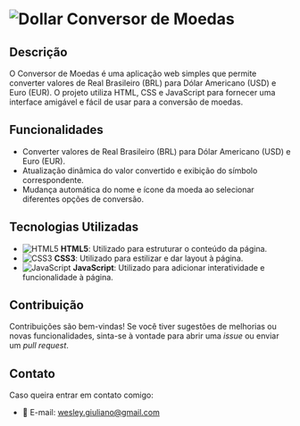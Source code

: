 # ![Dollar](https://img.icons8.com/fluency/32/000000/us-dollar-circled.png) Conversor de Moedas

## Descrição

O Conversor de Moedas é uma aplicação web simples que permite converter valores de Real Brasileiro (BRL) para Dólar Americano (USD) e Euro (EUR). O projeto utiliza HTML, CSS e JavaScript para fornecer uma interface amigável e fácil de usar para a conversão de moedas.

## Funcionalidades

- Converter valores de Real Brasileiro (BRL) para Dólar Americano (USD) e Euro (EUR).
- Atualização dinâmica do valor convertido e exibição do símbolo correspondente.
- Mudança automática do nome e ícone da moeda ao selecionar diferentes opções de conversão.

## Tecnologias Utilizadas

- ![HTML5](https://img.icons8.com/color/48/000000/html-5.png) **HTML5**: Utilizado para estruturar o conteúdo da página.
- ![CSS3](https://img.icons8.com/color/48/000000/css3.png) **CSS3**: Utilizado para estilizar e dar layout à página.
- ![JavaScript](https://img.icons8.com/color/48/000000/javascript.png) **JavaScript**: Utilizado para adicionar interatividade e funcionalidade à página.

## Contribuição

Contribuições são bem-vindas! Se você tiver sugestões de melhorias ou novas funcionalidades, sinta-se à vontade para abrir uma _issue_ ou enviar um _pull request_.

## Contato

Caso queira entrar em contato comigo:

- 📧 E-mail: wesley.giuliano@gmail.com


